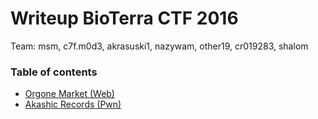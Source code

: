 # Writeup BioTerra CTF 2016

Team: msm, c7f.m0d3, akrasuski1, nazywam, other19, cr019283, shalom

### Table of contents

* [Orgone Market (Web)](orgone_market)
* [Akashic Records (Pwn)](akashic_records)
